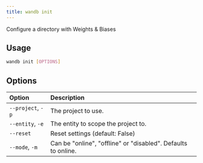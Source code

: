 ```yaml
---
title: wandb init
---
```


Configure a directory with Weights & Biases

## Usage

```bash
wandb init [OPTIONS]
```

## Options

| Option | Description |
| :--- | :--- |
| `--project`, `-p` | The project to use. |
| `--entity`, `-e` | The entity to scope the project to. |
| `--reset` | Reset settings (default: False) |
| `--mode`, `-m` | Can be "online", "offline" or "disabled". Defaults to online. |
